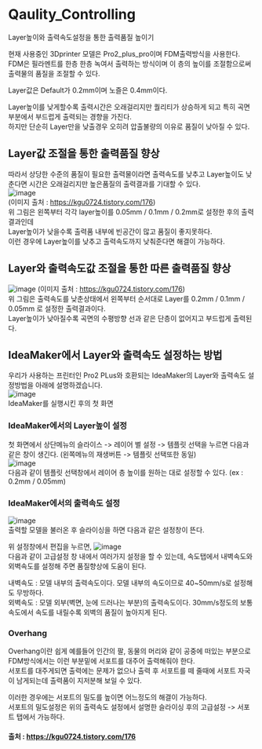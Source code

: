 # Qaulity_Controlling   
Layer높이와 출력속도설정을 통한 출력품질 높이기

현재 사용중인 3Dprinter 모델은 Pro2_plus_pro이며 FDM출력방식을 사용한다.   
FDM은 필라멘트를 한층 한층 녹여서 출력하는 방식이며 이 층의 높이를 조절함으로써 출력물의 품질을 조절할 수 있다.   

Layer값은 Default가 0.2mm이며 노즐은 0.4mm이다.   

Layer높이를 낮게할수록 출력시간은 오래걸리지만 퀄리티가 상승하게 되고 특히 곡면부분에서 부드럽게 출력되는 경향을 가진다.   
하지만 단순히 Layer만을 낮출경우 오히려 압출불량의 이유로 품질이 낮아질 수 있다.   

## Layer값 조절을 통한 출력품질 향상
따라서 상당한 수준의 품질이 필요한 출력물이라면 출력속도를 낮추고 Layer높이도 낮춘다면 시간은 오래걸리지만 높은품질의 출력결과를 기대할 수 있다.   
![image](https://user-images.githubusercontent.com/79160507/121138296-81890680-c872-11eb-9541-a15e0f09f365.png)   
(이미지 출처 : https://kgu0724.tistory.com/176)   
위 그림은 왼쪽부터 각각 layer높이를 0.05mm / 0.1mm / 0.2mm로 설정한 후의 출력결과인데   
Layer높이가 낮을수록 출력품 내부에 빈공간이 많고 품질이 좋지못하다.   
이런 경우에 Layer높이를 낮추고 출력속도까지 낮춰준다면 해결이 가능하다.   

## Layer와 출력속도값 조절을 통한 따른 출력품질 향상
![image](https://user-images.githubusercontent.com/79160507/121138581-ce6cdd00-c872-11eb-89f3-a90f6a376f19.png)
(이미지 출처 : https://kgu0724.tistory.com/176)   
위 그림은 출력속도를 낮춘상태에서 왼쪽부터 순서대로 Layer를 0.2mm / 0.1mm  / 0.05mm 로 설정한 출력결과이다.   
Layer높이가 낮아질수록 곡면의 수평방향 선과 같은 단층이 없어지고 부드럽게 출력된다.   

## IdeaMaker에서 Layer와 출력속도 설정하는 방법
우리가 사용하는 프린터인 Pro2 PLus와 호환되는 IdeaMaker의 Layer와 출력속도 설정방법을 아래에 설명하겠습니다.   
![image](https://user-images.githubusercontent.com/79160507/121138998-3de2cc80-c873-11eb-8fac-c2e6cfcfbc93.png)   
IdeaMaker를 실행시킨 후의 첫 화면

### IdeaMaker에서의 Layer높이 설정
첫 화면에서 상단메뉴의 슬라이스 -> 레이어 별 설정 -> 템플릿 선택을 누르면 다음과 같은 창이 생긴다. (왼쪽메뉴의 재생버튼 -> 템플릿 선택또한 동일)   
![image](https://user-images.githubusercontent.com/79160507/121139628-ec870d00-c873-11eb-8bec-26063288ed83.png)   
다음과 같이 템플릿 선택창에서 레이어 층 높이를 원하는 대로 설정할 수 있다. (ex : 0.2mm / 0.05mm)   

### IdeaMaker에서의 출력속도 설정
![image](https://user-images.githubusercontent.com/79160507/121142143-aa12ff80-c876-11eb-92c2-67a3a06a958b.png)   
출력할 모델을 불러온 후 슬라이싱을 하면 다음과 같은 설정창이 뜬다.

위 설정창에서 편집을 누르면,
![image](https://user-images.githubusercontent.com/79160507/121142288-ca42be80-c876-11eb-8e1d-70d0a3edf8ce.png)   
다음과 같이 고급설정 창 내에서 여러가지 설정을 할 수 있는데, 속도탭에서 내벽속도와 외벽속도를 설정해 주면 품질향상에 도움이 된다.   

내벽속도 : 모델 내부의 출력속도이다. 모델 내부의 속도이므로 40~50mm/s로 설정해도 무방하다.   
외벽속도 : 모델 외부(벽면, 눈에 드러나는 부분)의 출력속도이다. 30mm/s정도의 보통속도에서 속도를 내릴수록 외벽의 품질이 높아지게 된다.   
   
### Overhang   
Overhang이란 쉽게 예를들어 인간의 팔, 동물의 머리와 같이 공중에 떠있는 부분으로 FDM방식에서는 이런 부분밑에 서포트를 대주어 출력해줘야 한다.   
서포트를 대주게되면 출력에는 문제가 없으나 출력 후 서포트를 떼 줄때에 서포트 자국이 남게되는데 출력품이 지저분해 보일 수 있다.   
   
이러한 경우에는 서포트의 밀도를 높이면 어느정도의 해결이 가능하다.   
서포트의 밀도설정은 위의 출력속도 설정에서 설명한 슬라이싱 후의 고급설정 -> 서포트 탭에서 가능하다.   

#### 출처 : https://kgu0724.tistory.com/176




